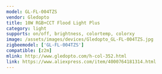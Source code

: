 ```yaml
---
model: GL-FL-004TZS
vendor: Gledopto
title: 10W RGB+CCT Flood Light Plus
category: light
supports: on/off, brightness, colortemp, colorxy
image: /assets/images/devices/Gledopto_GL-FL-004TZS.jpg
zigbeemodel: ['GL-FL-004TZS']
compatible: [z2m]
mlink: http://www.gledopto.com/h-col-352.html
link: https://www.aliexpress.com/item/4000764181314.html
---
```


